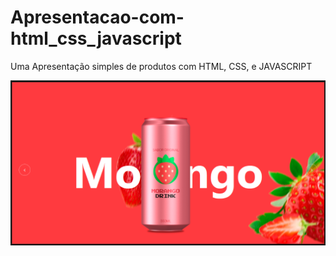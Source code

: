 # Apresentacao-com-html_css_javascript

Uma Apresentação simples de produtos com HTML, CSS, e JAVASCRIPT

![img-background](img-site-refri.png)


